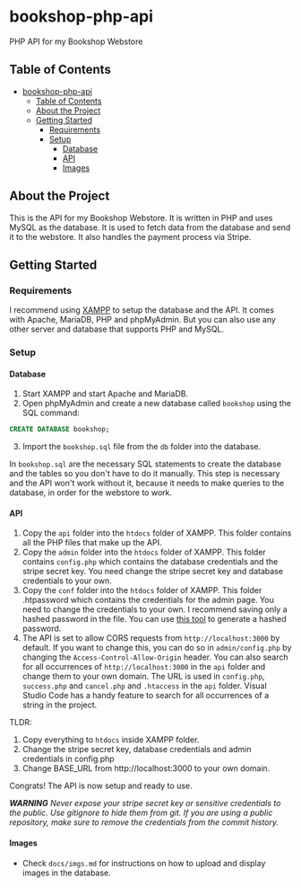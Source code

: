 # bookshop-php-api

PHP API for my Bookshop Webstore

## Table of Contents

- [bookshop-php-api](#bookshop-php-api)
  - [Table of Contents](#table-of-contents)
  - [About the Project](#about-the-project)
  - [Getting Started](#getting-started)
    - [Requirements](#requirements)
    - [Setup](#setup)
      - [Database](#database)
      - [API](#api)
      - [Images](#images)

## About the Project

This is the API for my Bookshop Webstore. It is written in PHP and uses MySQL as the database. It is used to fetch data from the database and send it to the webstore. It also handles the payment process via Stripe.

## Getting Started

### Requirements

I recommend using [XAMPP](https://www.apachefriends.org/download.html) to setup the database and the API. It comes with Apache, MariaDB, PHP and phpMyAdmin. But you can also use any other server and database that supports PHP and MySQL.

### Setup

#### Database

1. Start XAMPP and start Apache and MariaDB.
2. Open phpMyAdmin and create a new database called `bookshop` using the SQL command:
```sql
CREATE DATABASE bookshop;
```
3. Import the `bookshop.sql` file from the `db` folder into the database.

In `bookshop.sql` are the necessary SQL statements to create the database and the tables so you don't have to do it manually. This step is necessary and the API won't work without it, because it needs to make queries to the database, in order for the webstore to work.

#### API

1. Copy the `api` folder into the `htdocs` folder of XAMPP. This folder contains all the PHP files that make up the API.
2. Copy the `admin` folder into the `htdocs` folder of XAMPP. This folder contains `config.php` which contains the database credentials and the stripe secret key. You need change the stripe secret key and database credentials to your own.
3. Copy the `conf` folder into the `htdocs` folder of XAMPP. This folder .htpassword which contains the credentials for the admin page. You need to change the credentials to your own. I recommend saving only a hashed password in the file. You can use [this tool](https://www.web2generators.com/apache-tools/htpasswd-generator) to generate a hashed password.
4. The API is set to allow CORS requests from `http://localhost:3000` by default. If you want to change this, you can do so in `admin/config.php` by changing the `Access-Control-Allow-Origin` header. You can also search for all occurrences of `http://localhost:3000` in the `api` folder and change them to your own domain. The URL is used in `config.php`, `success.php` and `cancel.php` and `.htaccess` in the `api` folder. Visual Studio Code has a handy feature to search for all occurrences of a string in the project.

TLDR: 
1. Copy everything to `htdocs` inside XAMPP folder. 
2. Change the stripe secret key, database credentials and admin credentials in config.php
3. Change BASE_URL from http://localhost:3000 to your own domain.

Congrats! The API is now setup and ready to use.

_***WARNING*** Never expose your stripe secret key or sensitive credentials to the public. Use gitignore to hide them from git. If you are using a public repository, make sure to remove the credentials from the commit history._

#### Images

- Check ```docs/imgs.md``` for instructions on how to upload and display images in the database.
